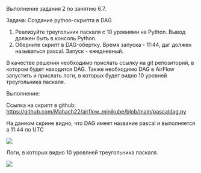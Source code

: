 Выполнение задания 2 по занятию 6.7.


Задача:
Создание python-скрипта в DAG
1. Реализуйте треугольник паскаля с 10 уровнями на Python. Вывод должен быть в консоль Python.
2. Оберните скрипт в DAG-обертку. Время запуска - 11:44, даг должен называться pascal. Запуск - ежедневный.

В качестве решения необходимо прислать ссылку на git репозиторий, в котором будет находится DAG. 
Также необходимо DAG в AirFlow запустить и прислать логи, в которых будет видно 10 уровней треугольника паскаля.



Выполнение:

Ссылка на скрипт в github: https://github.com/Mahach22/airflow_minikube/blob/main/pascaldag.py


На данном скрине видно, что DAG имеет название pascal и выполняется в 11:44 по UTC

![](https://github.com/Mahach22/airflow_minikube/edit/main/1.png)


Логи, в которых видно 10 уровлней треугольника паскаля.

![](https://github.com/Mahach22/airflow_minikube/edit/main/2.png)
